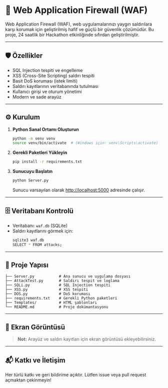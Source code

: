 # 🚀 Web Application Firewall (WAF)

Web Application Firewall (WAF), web uygulamalarınızı yaygın saldırılara karşı korumak için geliştirilmiş hafif ve güçlü bir güvenlik çözümüdür. Bu proje, 24 saatlik bir Hackathon etkinliğinde sıfırdan geliştirilmiştir.

---

## 🛡️ Özellikler
- SQL Injection tespiti ve engelleme
- XSS (Cross-Site Scripting) saldırı tespiti
- Basit DoS koruması (istek limiti)
- Saldırı kayıtlarının veritabanında tutulması
- Kullanıcı girişi ve oturum yönetimi
- Modern ve sade arayüz

---

## ⚙️ Kurulum

1. **Python Sanal Ortamı Oluşturun**
    ```bash
    python -m venv venv
    source venv/bin/activate  # (Windows için: venv\Scripts\activate)
    ```
2. **Gerekli Paketleri Yükleyin**
    ```bash
    pip install -r requirements.txt
    ```
3. **Sunucuyu Başlatın**
    ```bash
    python Server.py
    ```
    Sunucu varsayılan olarak [http://localhost:5000](http://localhost:5000) adresinde çalışır.

---

## 🗄️ Veritabanı Kontrolü
- Veritabanı: `waf.db` (SQLite)
- Saldırı kayıtlarını görmek için:
    ```bash
    sqlite3 waf.db
    SELECT * FROM attacks;
    ```

---

## 📁 Proje Yapısı
```
├── Server.py           # Ana sunucu ve uygulama dosyası
├── AttackTest.py       # Saldırı tespit ve loglama
├── SQLi.py             # SQL Injection tespiti
├── XSS.py              # XSS tespiti
├── DOS.py              # DoS koruması
├── requirements.txt    # Gerekli Python paketleri
├── Templates/          # HTML şablonları
└── README.md           # Proje dokümantasyonu
```

---

## 📸 Ekran Görüntüsü
> **Not:** Arayüz ve saldırı kayıtları için ekran görüntüsü ekleyebilirsiniz.

---

## 📬 Katkı ve İletişim
Her türlü katkı ve geri bildirime açıktır. Lütfen issue veya pull request açmaktan çekinmeyin!